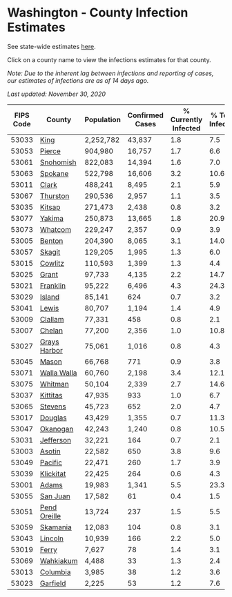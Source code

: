 # Washington - County Infection Estimates

See state-wide estimates [here](/infections/us-wa).

Click on a county name to view the infections estimates for that county.

*Note: Due to the inherent lag between infections and reporting of cases, our estimates of infections are as of 14 days ago.*

*Last updated: November 30, 2020*

|   FIPS Code |                       County |   Population |   Confirmed Cases |   % Currently Infected |   % Total Infected |
|-------------|------------------------------|--------------|-------------------|------------------------|--------------------|
|       53033 |                 [King](king) |    2,252,782 |            43,837 |                    1.8 |                7.5 |
|       53053 |             [Pierce](pierce) |      904,980 |            16,757 |                    1.7 |                6.6 |
|       53061 |       [Snohomish](snohomish) |      822,083 |            14,394 |                    1.6 |                7.0 |
|       53063 |           [Spokane](spokane) |      522,798 |            16,606 |                    3.2 |               10.6 |
|       53011 |               [Clark](clark) |      488,241 |             8,495 |                    2.1 |                5.9 |
|       53067 |         [Thurston](thurston) |      290,536 |             2,957 |                    1.1 |                3.5 |
|       53035 |             [Kitsap](kitsap) |      271,473 |             2,438 |                    0.8 |                3.2 |
|       53077 |             [Yakima](yakima) |      250,873 |            13,665 |                    1.8 |               20.9 |
|       53073 |           [Whatcom](whatcom) |      229,247 |             2,357 |                    0.9 |                3.9 |
|       53005 |             [Benton](benton) |      204,390 |             8,065 |                    3.1 |               14.0 |
|       53057 |             [Skagit](skagit) |      129,205 |             1,995 |                    1.3 |                6.0 |
|       53015 |           [Cowlitz](cowlitz) |      110,593 |             1,399 |                    1.3 |                4.4 |
|       53025 |               [Grant](grant) |       97,733 |             4,135 |                    2.2 |               14.7 |
|       53021 |         [Franklin](franklin) |       95,222 |             6,496 |                    4.3 |               24.3 |
|       53029 |             [Island](island) |       85,141 |               624 |                    0.7 |                3.2 |
|       53041 |               [Lewis](lewis) |       80,707 |             1,194 |                    1.4 |                4.9 |
|       53009 |           [Clallam](clallam) |       77,331 |               458 |                    0.8 |                2.1 |
|       53007 |             [Chelan](chelan) |       77,200 |             2,356 |                    1.0 |               10.8 |
|       53027 | [Grays Harbor](grays-harbor) |       75,061 |             1,016 |                    0.8 |                4.3 |
|       53045 |               [Mason](mason) |       66,768 |               771 |                    0.9 |                3.8 |
|       53071 |   [Walla Walla](walla-walla) |       60,760 |             2,198 |                    3.4 |               12.1 |
|       53075 |           [Whitman](whitman) |       50,104 |             2,339 |                    2.7 |               14.6 |
|       53037 |         [Kittitas](kittitas) |       47,935 |               933 |                    1.0 |                6.7 |
|       53065 |           [Stevens](stevens) |       45,723 |               652 |                    2.0 |                4.7 |
|       53017 |           [Douglas](douglas) |       43,429 |             1,355 |                    0.7 |               11.3 |
|       53047 |         [Okanogan](okanogan) |       42,243 |             1,240 |                    0.8 |               10.5 |
|       53031 |       [Jefferson](jefferson) |       32,221 |               164 |                    0.7 |                2.1 |
|       53003 |             [Asotin](asotin) |       22,582 |               650 |                    3.8 |                9.6 |
|       53049 |           [Pacific](pacific) |       22,471 |               260 |                    1.7 |                3.9 |
|       53039 |       [Klickitat](klickitat) |       22,425 |               264 |                    0.6 |                4.3 |
|       53001 |               [Adams](adams) |       19,983 |             1,341 |                    5.5 |               23.3 |
|       53055 |         [San Juan](san-juan) |       17,582 |                61 |                    0.4 |                1.5 |
|       53051 | [Pend Oreille](pend-oreille) |       13,724 |               237 |                    1.5 |                5.5 |
|       53059 |         [Skamania](skamania) |       12,083 |               104 |                    0.8 |                3.1 |
|       53043 |           [Lincoln](lincoln) |       10,939 |               166 |                    2.2 |                5.0 |
|       53019 |               [Ferry](ferry) |        7,627 |                78 |                    1.4 |                3.1 |
|       53069 |       [Wahkiakum](wahkiakum) |        4,488 |                33 |                    1.3 |                2.4 |
|       53013 |         [Columbia](columbia) |        3,985 |                38 |                    1.2 |                3.6 |
|       53023 |         [Garfield](garfield) |        2,225 |                53 |                    1.2 |                7.6 |